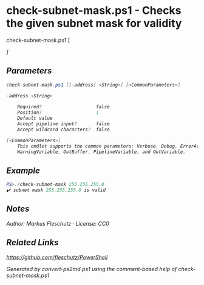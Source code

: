# check-subnet-mask.ps1 - Checks the given subnet mask for validity

check-subnet-mask.ps1 [<address>]

## Parameters
```powershell
check-subnet-mask.ps1 [[-address] <String>] [<CommonParameters>]

-address <String>
    
    Required?                    false
    Position?                    1
    Default value                
    Accept pipeline input?       false
    Accept wildcard characters?  false

[<CommonParameters>]
    This cmdlet supports the common parameters: Verbose, Debug, ErrorAction, ErrorVariable, WarningAction, 
    WarningVariable, OutBuffer, PipelineVariable, and OutVariable.
```

## Example
```powershell
PS>./check-subnet-mask 255.255.255.0
✔️ subnet mask 255.255.255.0 is valid
```


## Notes
Author: Markus Fleschutz · License: CC0

## Related Links
https://github.com/fleschutz/PowerShell

*Generated by convert-ps2md.ps1 using the comment-based help of check-subnet-mask.ps1*
